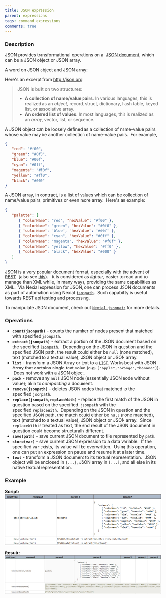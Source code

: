 ```yaml
---
title: JSON expression
parent: expressions
tags: command expressions
comments: true
---
```



### Description
JSON provides transformational operations on a 
<a href="http://json.org/" class="external-link" target="_nexial_external">JSON document</a>, which can be a JSON 
object or JSON array.

A word on JSON object and JSON array:

Here's an excerpt from <a href="http://json.org/" class="external-link" target="_nexial_external">http://json.org</a>

> JSON is built on two structures:
> 
> -  **A collection of name/value pairs**. In various languages, this is realized as an _object_, record, struct, 
     dictionary, hash table, keyed list, or associative array.
> -  **An ordered list of values**. In most languages, this is realized as an _array_, vector, list, or sequence.

A JSON object can be loosely defined as a collection of name-value pairs whose value may be another collection of 
name-value pairs.  For example,
```json
{  
   "red": "#f00",  
   "green": "#0f0",  
   "blue": "#00f",  
   "cyan": "#0ff",  
   "magenta": "#f0f",  
   "yellow": "#ff0",  
   "black": "#000"  
}
```

A JSON array, in contract, is a list of values which can be collection of name/value pairs, primitives or even more 
array.  Here's an example:
```json
{  
   "palette": [  
      { "colorName": "red", "hexValue": "#f00" },  
      { "colorName": "green", "hexValue": "#0f0" },  
      { "colorName": "blue", "hexValue": "#00f" },  
      { "colorName": "cyan", "hexValue": "#0ff" },  
      { "colorName": "magenta", "hexValue": "#f0f" },  
      { "colorName": "yellow", "hexValue": "#ff0" },  
      { "colorName": "black", "hexValue": "#000" }  
   ]  
}
```
JSON is a very popular document format, especially with the advent of 
<a href="https://en.wikipedia.org/wiki/Representational_state_transfer" class="external-link" target="_nexial_target">REST</a> 
(also see <a href="http://www.restapitutorial.com/lessons/whatisrest.html" class="external-link" target="_nexial_target">this</a>).  
It is considered as _lighter_, easier to read and to manage than XML while, in many ways, providing the same 
capabilities as XML.  Via Nexial expression for JSON, one can process JSON documents as part of automation using Nexial [`jsonpath`](../jsonpath).  Such capability is useful towards REST api testing and processing.

To manipulate JSON document, check out [`Nexial jsonpath`](../jsonpath) for more details.


### Operations
- **`count(jsonpath)`** \- counts the number of nodes present that matched with specified `jsonpath`.
- **`extract(jsonpath)`** \- extract a portion of the JSON document based on the specified [`jsonpath`](../jsonpath).  
  Depending on the JSON in question and the specified JSON path, the result could either be `null` (none matched), 
  text (matched to a textual value), JSON object or JSON array.
- **`list`** \- transform a JSON Array or text to a [`LIST`](LISTexpression). Works best with JSON Array that contains 
  single text value (e.g. `["apple","orange","banana"]`).  Does not work with a JSON object.
- **`pack`** \- remove any `null` JSON node (essentially JSON node without value); akin to _compacting_ a document.
- **`remove(jsonpath)`** \- deletes JSON nodes that matched to the specified `jsonpath`.
- **`replace(jsonpath,replaceWith)`** \- replace the first match of the JSON in question based on the specified 
  `jsonpath` with the specified `replaceWith`.  Depending on the JSON in question and the specified JSON path, the 
  match could either be `null` (none matched), text (matched to a textual value), JSON object or JSON array.  Since 
  `replaceWith` is treated as text, the end result of the JSON document in question could become structurally different. 
- **`save(path)`** \- save current JSON document to file represented by `path`.
- **`store(var)`** \- save current JSON expression to a data variable.  If the specified `var` exists, its value will 
  be overwritten.  Using this operation, one can put an expression on pause and resume it at a later time.
- **`text`** \- transform a JSON document to its textual representation.  JSON object will be enclosed in `{...}`, 
  JSON array in `[...]`, and all else in its native textual representation.


### Example
**Script:**<br/>
![script](image/JSONexpression_01.png)

**Result:**<br/>
![output](image/JSONexpression_02.png)

